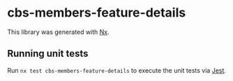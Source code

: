 # cbs-members-feature-details

This library was generated with [Nx](https://nx.dev).

## Running unit tests

Run `nx test cbs-members-feature-details` to execute the unit tests via [Jest](https://jestjs.io).
